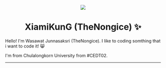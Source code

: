 <p align="center">
  <img src="https://github.com/user-attachments/assets/d8171d6f-7142-420b-9e9c-8341ce6e56f1">
</p>
<h1 align="center">XiamiKunG (TheNongice) ✨</h1>

Hello! I'm Wasawat Junnasaksri (TheNongice). I like to coding somthing that i want to code it! 😸

I'm from Chulalongkorn University from #CEDT02.

---
